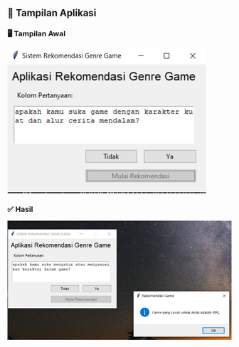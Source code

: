 ## 📸 Tampilan Aplikasi

### 🖥️ Tampilan Awal
![Tampilan Awal](ss%20prolog/gambar%201.jpg)

### ✅ Hasil
![Hasil](ss%20prolog/gambar%202.jpg)

